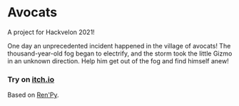 # Avocats

A project for Hackvelon 2021!

One day an unprecedented incident happened in the village of avocats! The thousand-year-old fog began to electrify, and the storm took the little Gizmo in an unknown direction. Help him get out of the fog and find himself anew!

### Try on [itch.io](https://vinatorul.itch.io/avocats)

Based on [Ren'Py](https://www.renpy.org/).
